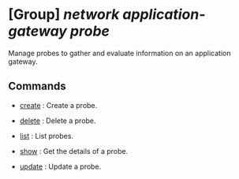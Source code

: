 # [Group] _network application-gateway probe_

Manage probes to gather and evaluate information on an application gateway.

## Commands

- [create](/Commands/network/application-gateway/probe/_create.md)
: Create a probe.

- [delete](/Commands/network/application-gateway/probe/_delete.md)
: Delete a probe.

- [list](/Commands/network/application-gateway/probe/_list.md)
: List probes.

- [show](/Commands/network/application-gateway/probe/_show.md)
: Get the details of a probe.

- [update](/Commands/network/application-gateway/probe/_update.md)
: Update a probe.
